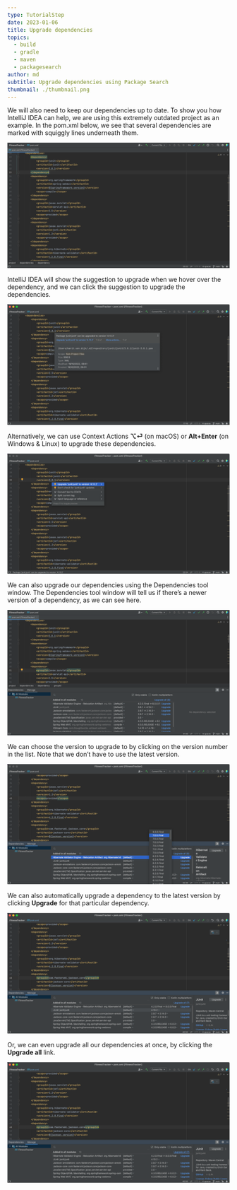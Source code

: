 ```yaml
---
type: TutorialStep
date: 2023-01-06
title: Upgrade dependencies
topics:
  - build
  - gradle
  - maven
  - packagesearch
author: md
subtitle: Upgrade dependencies using Package Search
thumbnail: ./thumbnail.png
---
```


We will also need to keep our dependencies up to date. To show you how IntelliJ IDEA can help, we are using this extremely outdated project as an example. In the pom.xml below, we see that several dependencies are marked with squiggly lines underneath them.

![Outdated Dependencies in pom.xml](pom-xml-outdated-dependencies.png)

IntelliJ IDEA will show the suggestion to upgrade when we hover over the dependency, and we can click the suggestion to upgrade the dependencies.

![Hover over outdated dependency](hover.png)

Alternatively, we can use Context Actions **⌥⏎** (on macOS) or **Alt+Enter** (on Windows & Linux) to upgrade these dependencies.

![Context Actions](context-action.png)

We can also upgrade our dependencies using the Dependencies tool window. The Dependencies tool window will tell us if there’s a newer version of a dependency, as we can see here.

![Dependencies with newer versions](dependencies-with-upgrades.png)

We can choose the version to upgrade to by clicking on the version number in the list. Note that we don’t have to use the latest version.

![Select version](select-version.png)

We can also automatically upgrade a dependency to the latest version by clicking **Upgrade** for that particular dependency.

![Upgrade individual dependency](upgrade-individual.png)

Or, we can even upgrade all our dependencies at once, by clicking the **Upgrade all** link.

![Upgrade all dependencies](upgrade-all.png)
